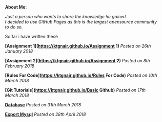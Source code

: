 **About Me:**  

_Just a person who wants to share the knowledge he gained.  
I decided to use GitHub Pages as this is the largest opensource community to do so._   

So far i have written these  

**[Assignment 1](https://ktgnair.github.io/Assignment 1)**  _Posted on 26th January 2018_  

**[Assignment 2](https://ktgnair.github.io/Assignment 2)**  _Posted on 8th February 2018_  

**[Rules For Code](https://ktgnair.github.io/Rules For Code)**  _Posted on 10th March 2018_  

**[Git Tutorials](https://ktgnair.github.io/Basic Github)** _Posted on 17th March 2018_  

**[Database](https://ktgnair.github.io/Database)** _Posted on 31th March 2018_  

**[Export Mysql](http://ktgnair.github.io/ExportMysql)** _Posted on 28th April 2018_  
